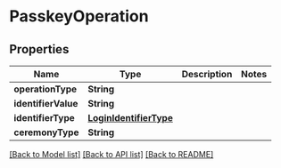 # PasskeyOperation

## Properties
Name | Type | Description | Notes
------------ | ------------- | ------------- | -------------
**operationType** | **String** |  | 
**identifierValue** | **String** |  | 
**identifierType** | [**LoginIdentifierType**](LoginIdentifierType.md) |  | 
**ceremonyType** | **String** |  | 

[[Back to Model list]](../README.md#documentation-for-models) [[Back to API list]](../README.md#documentation-for-api-endpoints) [[Back to README]](../README.md)


